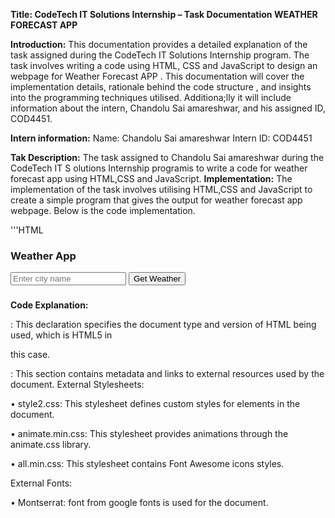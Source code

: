 **Title: CodeTech IT Solutions Internship – Task Documentation WEATHER FORECAST APP**

**Introduction:**
This documentation provides a detailed explanation of the task assigned during the CodeTech IT Solutions 
Internship program. The task involves writing a code using HTML, CSS and JavaScript to design an webpage for 
Weather Forecast APP . This documentation will cover the implementation details, rationale behind the code 
structure , and insights into the programming techniques utilised. Additiona;lly it will include information about the intern, Chandolu Sai amareshwar, and his assigned ID, COD4451.

**Intern information:**
Name: Chandolu Sai amareshwar
Intern ID: COD4451

**Tak Description:**
The task assigned to Chandolu Sai amareshwar during the CodeTech IT S olutions Internship programis to write 
a code for weather forecast app using HTML,CSS and JavaScript.
**Implementation:**
The implementation of the task involves utilising HTML,CSS and JavaScript to create a simple program that gives 
the output for weather forecast app webpage. Below is the code implementation. 

'''HTML
<!DOCTYPE html>

<head>

  <link rel="stylesheet" href="style2.css">
<link rel="stylesheet" href=
"https://cdnjs.cloudflare.com/ajax/libs/animate.css/4.1.1/animate.min.css">
<link rel="stylesheet" href=
"https://cdnjs.cloudflare.com/ajax/libs/font-awesome/5.15.1/css/all.min.css">
<link rel="stylesheet" href=
"https://fonts.googleapis.com/css2?family=Montserrat:wght@400;700&display=swap">
<title>Weather Forecast App</title>
</head>
<body>
<div class="container">
<div class="weather-card">
<h3>
Weather App
</h3>
<input type="text" id="city-input"
placeholder="Enter city name">
<button id="city-input-btn"
onclick="weatherFn($('#city-input').val())">
Get Weather
</button>
<div id="weather-info"
class="animate__animated animate__fadeIn">
<h3 id="city-name"></h3>
<p id="date"></p>
<!-- <img id="weather-icon" src="" alt="Weather Icon"> -->
<p id="temperature"></p>
<p id="description"></p>
<p id="wind-speed"></p>
</div>
</div>
</div>
<script src=
"https://code.jquery.com/jquery-3.6.0.min.js">
</script>
<script src=
"https://momentjs.com/downloads/moment.min.js">
</script>
<script src="script2.js"></script>
</body>
</html>

**Code Explanation:**
<!DOCTYPE html>: This declaration specifies the document type and version of HTML being used, which is HTML5 in 
this case.
<head>: This section contains metadata and links to external resources used by the document.
External Stylesheets:
  
• style2.css: This stylesheet defines custom styles for elements in the document.

• animate.min.css: This stylesheet provides animations through the animate.css library.

• all.min.css: This stylesheet contains Font Awesome icons styles.

External Fonts:

• Montserrat: font from google fonts is used for the document.

<title>: Sets the title of the document to "Weather Forecast App".

  <body>: This section contains the content of the document visible to the user.

    .container: This is a container for the content of the application.

.weather-card: This is a card-like container for the weather application.

<h3>: Displays the title "Weather App". It is heading tag and a paired tag.

  <input>: Allows users to input the name of a city for weather information.

<button>: When clicked, triggers a JavaScript function to fetch weather information for the entered city.

<div id="weather-info">: This div displays weather information fetched via JavaScript.

  <h3 id="city-name">: Displays the name of the city.

    <p id="date">: Displays the current date.

<p id="temperature">: Displays the temperature.

<p id="description">: Displays a brief description of the weather.

<p id="wind-speed">: Displays the wind speed.

'''CSS:

body {

margin: 0;

font-family: 'Montserrat', sans-serif;

display: flex;

justify-content: center;


align-items: center;

height: 100vh;

background: linear-gradient(to right, #4CAF50, #2196F3);

}

.container {

text-align: center;

}

.weather-card {

background-color: rgba(255, 255, 255, 0.95);

border-radius: 20px;

padding: 20px;

box-shadow: 0 0 30px rgba(0, 0, 0, 0.1);

transition: transform 0.3s ease-in-out;

width: 450px;

}

.weather-card:hover {

transform: scale(1.05);

}

#city-input {

padding: 15px;

margin: 10px 0;

width: 70%;

border: 1px solid #ccc;

border-radius: 5px;

font-size: 16px;

}

#city-input:focus {

outline: none;

border-color: #2196F3;

}

#city-input::placeholder {

color: #aaa;

}

#city-input-btn {

padding: 10px;

background-color: #2196F3;

color: #fff;

border: none;

border-radius: 5px;

font-size: 16px;

cursor: pointer;

}

#city-input-btn:hover {

background-color: #1565C0;

}

#weather-info {

display: none;

}

#weather-icon {

width: 100px;

height: 100px;

}

#temperature {

font-size: 24px;

font-weight: bold;

margin: 8px 0;

}

#description {

font-size: 18px;

margin-bottom: 10px;

}

#wind-speed {

font-size: 16px;

color: rgb(255, 0, 0);

}

#date {

font-size: 14px;

color: rgb(255, 0, 0);

}

**Code Explanation: **

body: Styles applied to the body element.

• margin: 0;: Removes default margin.

• font-family: 'Montserrat', sans-serif;: Sets the font family to Montserrat, a sans-serif font.

• display: flex;: Uses Flexbox layout.

• justify-content: center;: Centers content horizontally.

• align-items: center;: Centers content vertically.

• height: 100vh;: Sets the height to 100% of the viewport height.

• background: linear-gradient(to right, #4CAF50, #2196F3);: Applies a linear gradient background from 
#4CAF50 to #2196F3, from left to right.

.container: Styles applied to elements with the class "container".

• text-align: center;: Centers text horizontally.

.weather-card: Styles applied to elements with the class "weather-card".

• background-color: rgba(255, 255, 255, 0.95);: Sets the background color to a semi-transparent white.

• border-radius: 20px;: Rounds the corners with a radius of 20px.

• padding: 20px;: Adds internal spacing of 20px.

• box-shadow: 0 0 30px rgba(0, 0, 0, 0.1);: Adds a shadow effect.

• transition: transform 0.3s ease-in-out;: Sets a transition effect for the transform property.

• width: 450px;: Sets a fixed width of 450px.

.weather-card:hover: Styles applied when hovering over elements with the class "weather-card".
transform: scale(1.05);: Enlarges the element by 5% on hover.
#city-input: Styles applied to the element with the id "city-input".

• padding: 15px;: Adds internal spacing of 15px.

• margin: 10px 0;: Sets margin above and below the element to 10px.

• width: 70%;: Sets the width to 70% of its container.

• border: 1px solid #ccc;: Adds a 1px solid border with a light gray color.

• border-radius: 5px;: Rounds the corners with a radius of 5px.

• font-size: 16px;: Sets the font size to 16px.

#city-input:focus: Styles applied when the element with the id "city-input" is focused.

• outline: none;: Removes the default focus outline.

• border-color: #2196F3;: Changes the border color on focus to #2196F3.

#city-input::placeholder: Styles applied to the placeholder text of the element with the id "city-input".

• color: #aaa;: Sets the color of the placeholder text to light gray.

#city-input-btn: Styles applied to the element with the id "city-input-btn".

• padding: 10px;: Adds internal spacing of 10px.

• background-color: #2196F3;: Sets the background color to #2196F3.

color: #fff;: Sets the text color to white.

• border: none;: Removes the border.

• border-radius: 5px;: Rounds the corners with a radius of 5px.

• font-size: 16px;: Sets the font size to 16px.

• cursor: pointer;: Changes the cursor to a pointer on hover.

#city-input-btn:hover: Styles applied when hovering over the element with the id "city-input-btn".

• background-color: #1565C0;: Changes the background color to #1565C0 on hover.

#weather-info: Styles applied to the element with the id "weather-info".

• display: none;: Hides the element by default.

#temperature, #description, #wind-speed, #date: Styles applied to elements with the corresponding ids.

• font-size: Sets the font size.

• margin: Sets the margin.

• font-weight: Sets the font weight for temperature.

• color: Sets the text color for wind-speed and date.

'''JavaScript
const url =
'https://api.openweathermap.org/data/2.5/weather';
const apiKey =
'f00c38e0279b7bc85480c3fe775d518c';
$(document).ready(function () {
weatherFn('Pune');
});
async function weatherFn(cName) {
const temp =
`${url}?q=${cName}&appid=${apiKey}&units=metric`;
try {
const res = await fetch(temp);
const data = await res.json();
if (res.ok) {
weatherShowFn(data);
} else {
alert('City not found. Please try again.');
}
} catch (error) {
console.error('Error fetching weather data:', error);
}
}
function weatherShowFn(data) {
$('#city-name').text(data.name);
$('#date').text(moment().
format('MMMM Do YYYY, h:mm:ss a'));
$('#temperature').
html(`${data.main.temp}°C`);
$('#description').
text(data.weather[0].description);
$('#wind-speed').
html(`Wind Speed: ${data.wind.speed} m/s`);
$('#weather-icon').
attr('src',
`...`);
$('#weather-info').fadeIn();
}
**Code Explanation:**
Constants:
• url: Stores the base URL of the OpenWeatherMap API.
• apiKey: Stores the API key required for accessing the OpenWeatherMap API.
Document Ready Function:
• $(document).ready(function () {...}): This is a jQuery function that executes when the document (HTML) is 
fully loaded. It initiates the weatherFn function with the city name 'Pune'.
weatherFn Function:
• This function takes a city name (cName) as an argument.
• Constructs the API URL with the city name and API key.
• Attempts to fetch weather data from the OpenWeatherMap API using fetch and await.
• If the response is successful (res.ok), it calls the weatherShowFn function with the retrieved data. If not, it 
displays an alert indicating that the city was not found.
• Catches and handles any errors that may occur during the fetch process.
weatherShowFn Function:
• This function is responsible for displaying weather information on the webpage.
• It updates various HTML elements with the relevant weather data extracted from the API response.
• $('#city-name').text(data.name): Updates the element with the id city-name with the name of the city.
• $('#date').text(moment().format('MMMM Do YYYY, h:mm:ss a')): Updates the element with the id date with 
the current date and time using the Moment.js library.
• $('#temperature').html(${data.main.temp}°C): Updates the element with the id temperature with the 
temperature in Celsius.
• $('#description').text(data.weather[0].description): Updates the element with the id description with the 
weather description.
• $('#wind-speed').html(Wind Speed: ${data.wind.speed} m/s): Updates the element with the id wind-speed
with the wind speed.
• $('#weather-icon').attr('src', '...'): Updates the src attribute of the element with the id weather-icon with the 
appropriate weather icon URL (which is omitted in the provided code).
• $('#weather-info').fadeIn(): Fades in the element with the id weather-info, presumably displaying it on the 
webpage.

**Rationale:**
The program utilizes the HTML code for providing the structure for the webpage, CSS Code provides the 
decoration for the web page for looking more attractive and JavaScript code provides the functionality for the web page 
so that it works effectively. 

**Conclusion:**
In conclusion, the task assigned to Chandolu Sai amareshwar during the CodeTech IT solutions internship program 
involved writing a code using Web technologies to provide a webpage for Weather Forecast APP. The implemented 
solution successfully accomplishes this task using HTML, CSS and JavaScript. This documentation provides insights into implementation details, code explanation, and rationale behind the chosen approach. Chandolu Sai amareshwar with Intern ID COD4451, has effectively completed this task as part of the internship program. 
This concludes the documentation for the task “Weather Forecast APP” assigned during the CodeTech IT Solutions 
internship program.
